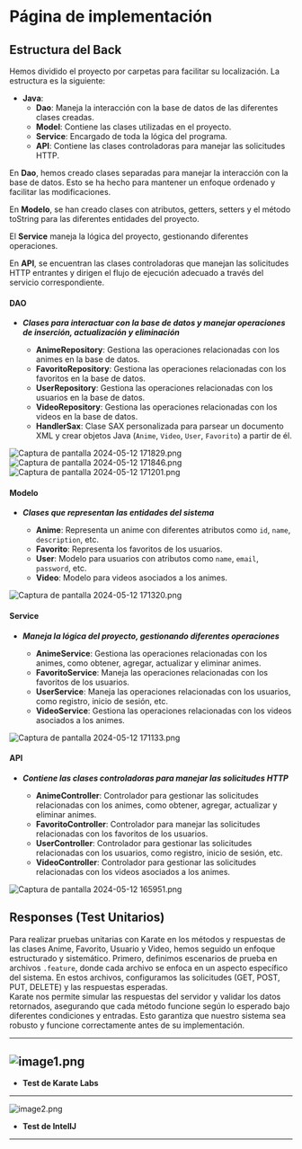 # Página de implementación

## Estructura del Back

Hemos dividido el proyecto por carpetas para facilitar su localización. La estructura es la siguiente:

- **Java**:
    - **Dao**: Maneja la interacción con la base de datos de las diferentes clases creadas.
    - **Model**: Contiene las clases utilizadas en el proyecto.
    - **Service**: Encargado de toda la lógica del programa.
    - **API**: Contiene las clases controladoras para manejar las solicitudes HTTP.


En **Dao**, hemos creado clases separadas para manejar la interacción con la base de datos. Esto se ha hecho para mantener un enfoque ordenado y facilitar las modificaciones.

En **Modelo**, se han creado clases con atributos, getters, setters y el método toString para las diferentes entidades del proyecto.

El **Service** maneja la lógica del proyecto, gestionando diferentes operaciones.

En **API**, se encuentran las clases controladoras que manejan las solicitudes HTTP entrantes y dirigen el flujo de ejecución adecuado a través del servicio correspondiente.

#### DAO

- ***Clases para interactuar con la base de datos y manejar operaciones de inserción, actualización y eliminación***

  - **AnimeRepository**: Gestiona las operaciones relacionadas con los animes en la base de datos.
  - **FavoritoRepository**: Gestiona las operaciones relacionadas con los favoritos en la base de datos.
  - **UserRepository**: Gestiona las operaciones relacionadas con los usuarios en la base de datos.
  - **VideoRepository**: Gestiona las operaciones relacionadas con los videos en la base de datos.
  - **HandlerSax**: Clase SAX personalizada para parsear un documento XML y crear objetos Java (`Anime`, `Video`, `User`, `Favorito`) a partir de él.

![Captura de pantalla 2024-05-12 171829.png](..%2F..%2FFiles%2Fimagenes%2FCaptura%20de%20pantalla%202024-05-12%20171829.png)
![Captura de pantalla 2024-05-12 171846.png](..%2F..%2FFiles%2Fimagenes%2FCaptura%20de%20pantalla%202024-05-12%20171846.png)
![Captura de pantalla 2024-05-12 171201.png](..%2F..%2FFiles%2Fimagenes%2FCaptura%20de%20pantalla%202024-05-12%20171201.png)

#### Modelo

- ***Clases que representan las entidades del sistema***

  - **Anime**: Representa un anime con diferentes atributos como `id`, `name`, `description`, etc.
  - **Favorito**: Representa los favoritos de los usuarios.
  - **User**: Modelo para usuarios con atributos como `name`, `email`, `password`, etc.
  - **Video**: Modelo para videos asociados a los animes.


![Captura de pantalla 2024-05-12 171320.png](..%2F..%2FFiles%2Fimagenes%2FCaptura%20de%20pantalla%202024-05-12%20171320.png)

#### Service

- ***Maneja la lógica del proyecto, gestionando diferentes operaciones***

  - **AnimeService**: Gestiona las operaciones relacionadas con los animes, como obtener, agregar, actualizar y eliminar animes.
  - **FavoritoService**: Maneja las operaciones relacionadas con los favoritos de los usuarios.
  - **UserService**: Maneja las operaciones relacionadas con los usuarios, como registro, inicio de sesión, etc.
  - **VideoService**: Gestiona las operaciones relacionadas con los videos asociados a los animes.


![Captura de pantalla 2024-05-12 171133.png](..%2F..%2FFiles%2Fimagenes%2FCaptura%20de%20pantalla%202024-05-12%20171133.png)

#### API

- ***Contiene las clases controladoras para manejar las solicitudes HTTP***

  - **AnimeController**: Controlador para gestionar las solicitudes relacionadas con los animes, como obtener, agregar, actualizar y eliminar animes.
  - **FavoritoController**: Controlador para manejar las solicitudes relacionadas con los favoritos de los usuarios.
  - **UserController**: Controlador para gestionar las solicitudes relacionadas con los usuarios, como registro, inicio de sesión, etc.
  - **VideoController**: Controlador para gestionar las solicitudes relacionadas con los videos asociados a los animes.


![Captura de pantalla 2024-05-12 165951.png](..%2F..%2FFiles%2Fimagenes%2FCaptura%20de%20pantalla%202024-05-12%20165951.png)


## Responses (Test Unitarios)

Para realizar pruebas unitarias con Karate en los métodos y respuestas de las clases Anime, Favorito, Usuario y Video, hemos seguido un enfoque estructurado y sistemático. 
Primero, definimos escenarios de prueba en archivos `.feature`, donde cada archivo se enfoca en un aspecto específico del sistema. 
En estos archivos, configuramos las solicitudes (GET, POST, PUT, DELETE) y las respuestas esperadas.  
Karate nos permite simular las respuestas del servidor y validar los datos retornados, asegurando que cada método funcione según lo esperado bajo diferentes condiciones y entradas. 
Esto garantiza que nuestro sistema sea robusto y funcione correctamente antes de su implementación.

---
![image1.png](image1.png)
---
 - **Test de Karate Labs**
---
![image2.png](image2.png)

- **Test de IntelIJ**
---
